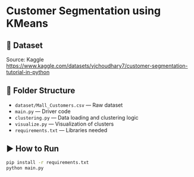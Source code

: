 # Customer Segmentation using KMeans

## 📌 Dataset
Source: Kaggle  
https://www.kaggle.com/datasets/vjchoudhary7/customer-segmentation-tutorial-in-python

## 📂 Folder Structure

- `dataset/Mall_Customers.csv` — Raw dataset
- `main.py` — Driver code
- `clustering.py` — Data loading and clustering logic
- `visualize.py` — Visualization of clusters
- `requirements.txt` — Libraries needed

## ▶️ How to Run

```bash
pip install -r requirements.txt
python main.py
